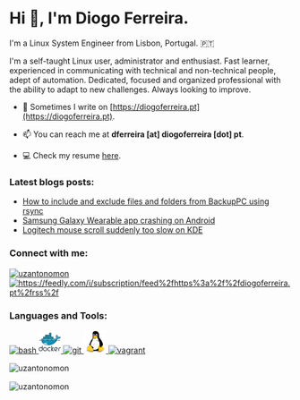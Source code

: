 <h1 align="left">Hi 👋, I'm Diogo Ferreira.</h1>
<p>I'm a Linux System Engineer from Lisbon, Portugal. 🇵🇹</p>
<p>I'm a self-taught Linux user, administrator and enthusiast. Fast learner, experienced in communicating with technical and non-technical people, adept of automation. Dedicated, focused and organized professional with the ability to adapt to new challenges. Always looking to improve.</p>

- 📝 Sometimes I write on [https://diogoferreira.pt](https://diogoferreira.pt).

- 📫 You can reach me at **dferreira [at] diogoferreira [dot] pt**.

- 💻 Check my resume [here](https://github.com/uzantonomon/resume).

### Latest blogs posts:
<!-- BLOG-POST-LIST:START -->
- [How to include and exclude files and folders from BackupPC using rsync](https://diogoferreira.pt/how-to-include-and-exclude-files-and-folders-from-backuppc-using-rsync/)
- [Samsung Galaxy Wearable app crashing on Android](https://diogoferreira.pt/samsung-galaxy-wearable-app-crashing-on-android/)
- [Logitech mouse scroll suddenly too slow on KDE](https://diogoferreira.pt/logitech-mouse-scroll-suddenly-too-slow-on-kde/)
<!-- BLOG-POST-LIST:END -->

<h3 align="left">Connect with me:</h3>
<p align="left">
<a href="https://twitter.com/uzantonomon" target="blank"><img align="center" src="https://raw.githubusercontent.com/rahuldkjain/github-profile-readme-generator/master/src/images/icons/Social/twitter.svg" alt="uzantonomon" height="30" width="40" /></a>
<a href="https://feedly.com/i/subscription/feed%2fhttps%3a%2f%2fdiogoferreira.pt%2frss%2f" target="blank"><img align="center" src="https://raw.githubusercontent.com/rahuldkjain/github-profile-readme-generator/master/src/images/icons/Social/rss.svg" alt="https://feedly.com/i/subscription/feed%2fhttps%3a%2f%2fdiogoferreira.pt%2frss%2f" height="30" width="40" /></a>
</p>

<h3 align="left">Languages and Tools:</h3>
<p align="left"> <a href="https://www.gnu.org/software/bash/" target="_blank"> <img src="https://www.vectorlogo.zone/logos/gnu_bash/gnu_bash-icon.svg" alt="bash" width="40" height="40"/> </a> <a href="https://www.docker.com/" target="_blank"> <img src="https://raw.githubusercontent.com/devicons/devicon/master/icons/docker/docker-original-wordmark.svg" alt="docker" width="40" height="40"/> </a> <a href="https://git-scm.com/" target="_blank"> <img src="https://www.vectorlogo.zone/logos/git-scm/git-scm-icon.svg" alt="git" width="40" height="40"/> </a> <a href="https://www.linux.org/" target="_blank"> <img src="https://raw.githubusercontent.com/devicons/devicon/master/icons/linux/linux-original.svg" alt="linux" width="40" height="40"/> </a> <a href="https://www.vagrantup.com/" target="_blank"> <img src="https://www.vectorlogo.zone/logos/vagrantup/vagrantup-icon.svg" alt="vagrant" width="40" height="40"/> </a> </p>

<p><img align="center" src="https://github-readme-stats-git-masterrstaa-rickstaa.vercel.app/api/top-langs/?username=uzantonomon&show_icons=true&locale=en&layout=compact" alt="uzantonomon" /></p>

<p><img align="center" src="https://github-readme-streak-stats.herokuapp.com/?user=uzantonomon&" alt="uzantonomon" /></p>
